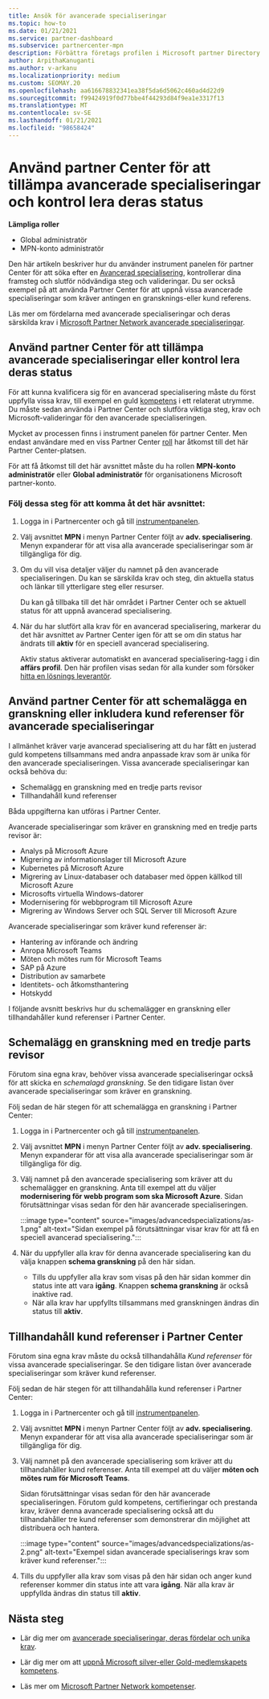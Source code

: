 ```yaml
---
title: Ansök för avancerade specialiseringar
ms.topic: how-to
ms.date: 01/21/2021
ms.service: partner-dashboard
ms.subservice: partnercenter-mpn
description: Förbättra företags profilen i Microsoft partner Directory. Lär dig hur du använder Partner Center för att söka efter och tjäna avancerade specialiseringar.
author: ArpithaKanuganti
ms.author: v-arkanu
ms.localizationpriority: medium
ms.custom: SEOMAY.20
ms.openlocfilehash: aa616678832341ea38f5da6d5062c460ad4d22d9
ms.sourcegitcommit: f99424919f0d77bbe4f44293d84f9ea1e3317f13
ms.translationtype: MT
ms.contentlocale: sv-SE
ms.lasthandoff: 01/21/2021
ms.locfileid: "98658424"
---
```

# <a name="use-partner-center-to-apply-for-advanced-specializations-and-check-their-status"></a>Använd partner Center för att tillämpa avancerade specialiseringar och kontrol lera deras status

**Lämpliga roller**

- Global administratör
- MPN-konto administratör

Den här artikeln beskriver hur du använder instrument panelen för partner Center för att söka efter en [Avancerad specialisering](advanced-specializations.md), kontrollerar dina framsteg och slutför nödvändiga steg och valideringar. Du ser också exempel på att använda Partner Center för att uppnå vissa avancerade specialiseringar som kräver antingen en gransknings-eller kund referens.

Läs mer om fördelarna med avancerade specialiseringar och deras särskilda krav i [Microsoft Partner Network avancerade specialiseringar](https://partner.microsoft.com/membership/advanced-specialization).

## <a name="use-partner-center-to-apply-for-advanced-specializations-or-check-their-status"></a>Använd partner Center för att tillämpa avancerade specialiseringar eller kontrol lera deras status

För att kunna kvalificera sig för en avancerad specialisering måste du först uppfylla vissa krav, till exempel en guld [kompetens](https://partner.microsoft.com/membership/competencies) i ett relaterat utrymme. Du måste sedan använda i Partner Center och slutföra viktiga steg, krav och Microsoft-valideringar för den avancerade specialiseringen.

Mycket av processen finns i instrument panelen för partner Center. Men endast användare med en viss Partner Center [roll](permissions-overview.md) har åtkomst till det här Partner Center-platsen.

För att få åtkomst till det här avsnittet måste du ha rollen **MPN-konto administratör** eller **Global administratör** för organisationens Microsoft partner-konto.

### <a name="follow-these-steps-to-access-this-area"></a>Följ dessa steg för att komma åt det här avsnittet:

1. Logga in i Partnercenter och gå till [instrumentpanelen](https://partner.microsoft.com/dashboard/home).

2. Välj avsnittet **MPN** i menyn Partner Center följt av **adv. specialisering**. Menyn expanderar för att visa alla avancerade specialiseringar som är tillgängliga för dig.

3. Om du vill visa detaljer väljer du namnet på den avancerade specialiseringen. Du kan se särskilda krav och steg, din aktuella status och länkar till ytterligare steg eller resurser.

   Du kan gå tillbaka till det här området i Partner Center och se aktuell status för att uppnå avancerad specialisering.

4. När du har slutfört alla krav för en avancerad specialisering, markerar du det här avsnittet av Partner Center igen för att se om din status har ändrats till **aktiv** för en speciell avancerad specialisering.

   Aktiv status aktiverar automatiskt en avancerad specialisering-tagg i din **affärs profil**. Den här profilen visas sedan för alla kunder som försöker [hitta en lösnings leverantör](https://www.microsoft.com/solution-providers/home).

## <a name="use-partner-center-to-schedule-an-audit-or-include-customer-references-for-advanced-specializations"></a>Använd partner Center för att schemalägga en granskning eller inkludera kund referenser för avancerade specialiseringar

I allmänhet kräver varje avancerad specialisering att du har fått en justerad guld kompetens tillsammans med andra anpassade krav som är unika för den avancerade specialiseringen. Vissa avancerade specialiseringar kan också behöva du:

- Schemalägg en granskning med en tredje parts revisor
- Tillhandahåll kund referenser

Båda uppgifterna kan utföras i Partner Center.

Avancerade specialiseringar som kräver en granskning med en tredje parts revisor är:

- Analys på Microsoft Azure
- Migrering av informationslager till Microsoft Azure
- Kubernetes på Microsoft Azure
- Migrering av Linux-databaser och databaser med öppen källkod till Microsoft Azure
- Microsofts virtuella Windows-datorer
- Modernisering för webbprogram till Microsoft Azure
- Migrering av Windows Server och SQL Server till Microsoft Azure

Avancerade specialiseringar som kräver kund referenser är:

- Hantering av införande och ändring
- Anropa Microsoft Teams
- Möten och mötes rum för Microsoft Teams
- SAP på Azure
- Distribution av samarbete
- Identitets- och åtkomsthantering
- Hotskydd

I följande avsnitt beskrivs hur du schemalägger en granskning eller tillhandahåller kund referenser i Partner Center.

## <a name="schedule-an-audit-with-a-third-party-auditor"></a>Schemalägg en granskning med en tredje parts revisor

Förutom sina egna krav, behöver vissa avancerade specialiseringar också för att skicka en *schemalagd granskning*. Se den tidigare listan över avancerade specialiseringar som kräver en granskning.

Följ sedan de här stegen för att schemalägga en granskning i Partner Center:

1. Logga in i Partnercenter och gå till [instrumentpanelen](https://partner.microsoft.com/dashboard/home).

2. Välj avsnittet **MPN** i menyn Partner Center följt av **adv. specialisering**. Menyn expanderar för att visa alla avancerade specialiseringar som är tillgängliga för dig.

3. Välj namnet på den avancerade specialisering som kräver att du schemalägger en granskning. Anta till exempel att du väljer **modernisering för webb program som ska Microsoft Azure**. Sidan förutsättningar visas sedan för den här avancerade specialiseringen.

   :::image type="content" source="images/advancedspecializations/as-1.png" alt-text="Sidan exempel på förutsättningar visar krav för att få en speciell avancerad specialisering.":::

4. När du uppfyller alla krav för denna avancerade specialisering kan du välja knappen **schema granskning** på den här sidan.

   - Tills du uppfyller alla krav som visas på den här sidan kommer din status inte att vara **igång**. Knappen **schema granskning** är också inaktive rad. 
   - När alla krav har uppfyllts tillsammans med granskningen ändras din status till **aktiv**.

## <a name="provide-customer-references-in-partner-center"></a>Tillhandahåll kund referenser i Partner Center

Förutom sina egna krav måste du också tillhandahålla *Kund referenser* för vissa avancerade specialiseringar. Se den tidigare listan över avancerade specialiseringar som kräver kund referenser.

Följ sedan de här stegen för att tillhandahålla kund referenser i Partner Center:

1. Logga in i Partnercenter och gå till [instrumentpanelen](https://partner.microsoft.com/dashboard/home).

2. Välj avsnittet **MPN** i menyn Partner Center följt av **adv. specialisering**. Menyn expanderar för att visa alla avancerade specialiseringar som är tillgängliga för dig.

3. Välj namnet på den avancerade specialisering som kräver att du tillhandahåller kund referenser. Anta till exempel att du väljer **möten och mötes rum för Microsoft Teams**.

   Sidan förutsättningar visas sedan för den här avancerade specialiseringen. Förutom guld kompetens, certifieringar och prestanda krav, kräver denna avancerade specialisering också att du tillhandahåller tre kund referenser som demonstrerar din möjlighet att distribuera och hantera.

   :::image type="content" source="images/advancedspecializations/as-2.png" alt-text="Exempel sidan avancerade specialiserings krav som kräver kund referenser.":::

4. Tills du uppfyller alla krav som visas på den här sidan och anger kund referenser kommer din status inte att vara **igång**. När alla krav är uppfyllda ändras din status till **aktiv**.

## <a name="next-steps"></a>Nästa steg

- Lär dig mer om [avancerade specialiseringar, deras fördelar och unika krav](https://partner.microsoft.com/membership/advanced-specialization).

- Lär dig mer om att [uppnå Microsoft silver-eller Gold-medlemskapets kompetens](learn-about-competencies.md).

- Läs mer om [Microsoft Partner Network kompetenser](https://partner.microsoft.com/membership/competencies).
